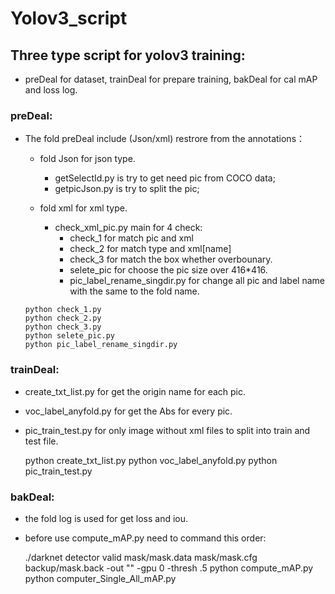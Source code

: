 # Yolov3_script

## Three type script for yolov3 training:

* preDeal for dataset, trainDeal for prepare training, bakDeal for cal mAP and loss log.

### preDeal:
* The fold preDeal include (Json/xml) restrore from the annotations：
   * fold Json for json type.
      * getSelectId.py is try to get need pic from COCO data;<br>
      * getpicJson.py is try to split the pic;<br>
   
   * fold xml for xml type.
      * check_xml_pic.py main for 4 check:
         * check_1 for match pic and xml
         * check_2 for match type and xml[name]
         * check_3 for match the box whether overbounary.
         * selete_pic for choose the pic size over 416*416.
         * pic_label_rename_singdir.py for change all pic and label name with the same to the fold name.
	```
	python check_1.py
	python check_2.py
	python check_3.py
	python selete_pic.py
	python pic_label_rename_singdir.py
	```

	
### trainDeal:
* create_txt_list.py for get the origin name for each pic.
* voc_label_anyfold.py for get the Abs for every pic.
* pic_train_test.py for only image without xml files to split into train and test file.
	
	python create_txt_list.py
	python voc_label_anyfold.py
	python pic_train_test.py
	
### bakDeal:
* the fold log is used for get loss and iou.
* before use compute_mAP.py need to command this order:
	
	./darknet detector valid mask/mask.data mask/mask.cfg backup/mask.back -out "" -gpu 0 -thresh .5
	python compute_mAP.py  
	python computer_Single_All_mAP.py 
	
